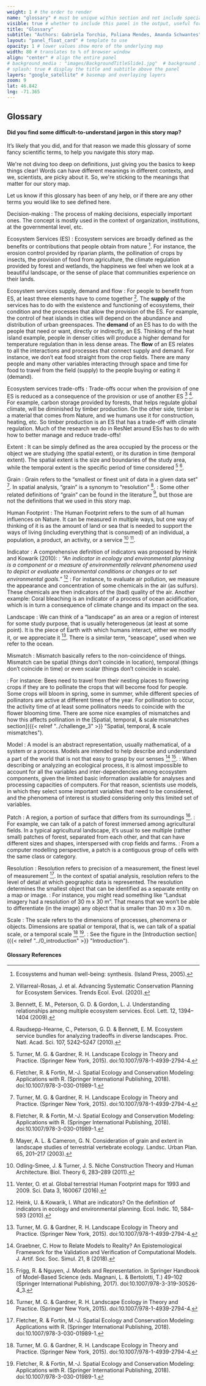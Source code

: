 ```yaml
---
weight: 1 # the order to render
name: "glossary" # must be unique within section and not include special characters
visible: true # whether to include this panel in the output, useful for testing
title: "Glossary"
subtitle: "Authors: Gabriela Torchio, Poliana Mendes, Amanda Schwantes"
layout: "panel_float_card" # template to use
opacity: 1 # lower values show more of the underlying map
width: 80 # translates to % of browser window
align: "center" # align the entire panel
# background_media : "images/BackgroundTitleSlide1.jpg"  # background image rendered behind the panel, covering map
# splash: true # display the title and subtitle above the panel
layers: "google_satellite" # basemap and overlaying layers
zoom: 9
lat: 46.842
lng: -71.365
---
```

## Glossary

#### Did you find some difficult-to-understand jargon in this story map?

It’s likely that you did, and for that reason we made this glossary of some fancy scientific terms, to help you navigate this story map.

We're not diving too deep on definitions, just giving you the basics to keep things clear! Words can have different meanings in different contexts, and we, scientists, are picky about it. So, we're sticking to the meanings that matter for our story map. 

Let us know if this glossary has been of any help, or if there are any other terms you would like to see defined here.

Decision-making
: The process of making decisions, especially important ones. The concept is mostly used in the context of organization, institutions, at the governmental level, etc. 

Ecosystem Services (ES)
: Ecosystem services are broadly defined as the benefits or contributions that people obtain from nature [^1]. For instance, the erosion control provided by riparian plants, the pollination of crops by insects, the provision of food from agriculture, the climate regulation provided by forest and wetlands, the happiness we feel when we look at a beautiful landscape, or the sense of place that communities experience on their lands.

Ecosystem services supply, demand and flow
: For people to benefit from ES, at least three elements have to come together [^2]. The **supply** of the services has to do with the existence and functioning of ecosystems, their condition and the processes that allow the provision of the ES. For example, the control of heat islands in cities will depend on the abundance and distribution of urban greenspaces. The **demand** of an ES has to do with the people that need or want, directly or indirectly, an ES.  Thinking of the heat island example, people in denser cities will produce a higher demand for temperature regulation than in less dense areas. The **flow** of an ES relates to all the interactions and processes that connect supply and demand. For instance, we don’t eat food straight from the crop fields. There are many people and many other variables interacting through space and time for food to travel from the field (supply) to the people buying or eating it (demand).

Ecosystem services trade-offs
: Trade-offs occur when the provision of one ES is reduced as a consequence of the provision or use of another ES [^3] [^4]. For example, carbon storage provided by forests, that helps regulate global climate, will be diminished by timber production. On the other side, timber is a material that comes from Nature, and we humans use it for construction, heating, etc. So timber production is an ES that has a trade-off with climate regulation. Much of the research we do in ResNet around ESs has to do with how to better manage and reduce trade-offs! 

Extent
: It can be simply defined as the area occupied by the process or the object we are studying (the spatial extent), or its duration in time (temporal extent). The spatial extent is the size and boundaries of the study area, while the temporal extent is the specific period of time considered [^5] [^6].

Grain
: Grain refers to the “smallest or finest unit of data in a given data set” [^5]. In spatial analysis, “grain” is a synonym to “resolution” [^6].
: Some other related definitions of “grain” can be found in the literature [^7], but those are not the definitions that we used in this story map.

Human Footprint
: The Human Footprint refers to the sum of all human influences on Nature. It can be measured in multiple ways, but one way of thinking of it is as the amount of land or sea that is needed to support the ways of living (including everything that is consumed) of an individual, a population, a product, an activity, or a service [^8] [^9].  

Indicator
: A comprehensive definition of indicators was proposed by Heink and Kowarik (2010):
: *“​An indicator in ecology and environmental planning is a component or a measure of environmentally relevant phenomena used to depict or evaluate environmental conditions or changes or to set environmental goals.”* [^10] 
: For instance, to evaluate air pollution, we measure the appearance and concentration of some chemicals in the air (as sulfurs). These chemicals are then indicators of the (bad) quality of the air.  Another example: Coral bleaching is an indicator of a process of ocean acidification, which is in turn a consequence of climate change and its impact on the sea.

Landscape
: We can think of a “landscape” as an area or a region of interest for some study purpose, that is usually heterogeneous (at least at some point). It is the piece of Earth with which humans interact, either we modify it, or we appreciate it [^5]. There is a similar term, “seascape”, used when we refer to the ocean. 

Mismatch
: Mismatch basically refers to the non-coincidence of things. Mismatch can be spatial (things don’t coincide in location), temporal (things don’t coincide in time) or even scalar (things don’t coincide in scale).  

: For instance: Bees need to travel from their nesting places to flowering crops if they are to pollinate the crops that will become food for people. Some crops will bloom in spring, some in summer, while different species of pollinators are active at different times of the year. For pollination to occur, the activity time of at least some pollinators needs to coincide with the flower blooming time. There are some nice examples of mismatches and how this affects pollination in the [Spatial, temporal, & scale mismatches section]({{< relref "../challenge_3" >}} "Spatial, temporal, & scale mismatches").


Model
: A model is an abstract representation, usually mathematical, of a system or a process. Models are intended to help describe and understand a part of the world  that is not that easy to grasp by our senses [^11] [^12]. 
: When describing or analyzing an ecological process, it is almost impossible to account for all the variables and inter-dependencies  among ecosystem components, given the limited basic information available for analyses and processing capacities of computers. For that reason, scientists use models, in which they select some important variables that need to be considered, and the phenomena of interest is studied considering only this limited set of variables.

Patch
: A region, a portion of surface that differs from its surroundings [^5].
: For example, we can talk of a patch of forest immersed among agricultural fields. In a typical agricultural landscape, it’s usual to see multiple (rather small) patches of forest, separated from each other, and that can have different sizes and shapes, interspersed with crop fields and farms.
: From a computer modelling perspective, a patch is a contiguous group of cells with the same class or category.

Resolution
: Resolution refers to precision of a measurement, the finest level of measurement [^6]. In the context of spatial analysis, resolution refers to the level of detail at which geographic data is represented. The resolution determines the smallest object that can be identified as a separate entity on a map or image. 
: For instance, you might read something like “Landsat imagery had a resolution of 30 m x 30 m”. That means that we won’t be able to differentiate (in the image) any object that is smaller than 30 m x 30 m.

Scale
: The scale refers to the dimensions of processes, phenomena or objects. Dimensions are spatial or temporal, that is, we can talk of a spatial scale, or a temporal scale [^5] [^6]. 
: See the figure in the [Introduction section]({{< relref "../0_introduction" >}} "Introduction").

#### Glossary References

[^1]:   Ecosystems and human well-being: synthesis. (Island Press, 2005).
[^2]:	Villarreal-Rosas, J. et al. Advancing Systematic Conservation Planning for Ecosystem Services. Trends Ecol. Evol. (2020).
[^3]:	Bennett, E. M., Peterson, G. D. & Gordon, L. J. Understanding relationships among multiple ecosystem services. Ecol. Lett. 12, 1394–1404 (2009).
[^4]:	Raudsepp-Hearne, C., Peterson, G. D. & Bennett, E. M. Ecosystem service bundles for analyzing tradeoffs in diverse landscapes. Proc. Natl. Acad. Sci. 107, 5242–5247 (2010).
[^5]:	Turner, M. G. & Gardner, R. H. Landscape Ecology in Theory and Practice. (Springer New York, 2015). doi:10.1007/978-1-4939-2794-4.
[^6]:	Fletcher, R. & Fortin, M.-J. Spatial Ecology and Conservation Modeling: Applications with R. (Springer International Publishing, 2018). doi:10.1007/978-3-030-01989-1.
[^7]:	Mayer, A. L. & Cameron, G. N. Consideration of grain and extent in landscape studies of terrestrial vertebrate ecology. Landsc. Urban Plan. 65, 201–217 (2003).
[^8]:	Odling-Smee, J. & Turner, J. S. Niche Construction Theory and Human Architecture. Biol. Theory 6, 283–289 (2011).
[^9]:	Venter, O. et al. Global terrestrial Human Footprint maps for 1993 and 2009. Sci. Data 3, 160067 (2016).
[^10]:	Heink, U. & Kowarik, I. What are indicators? On the definition of indicators in ecology and environmental planning. Ecol. Indic. 10, 584–593 (2010).
[^11]:	Graebner, C. How to Relate Models to Reality? An Epistemological Framework for the Validation and Verification of Computational Models. J. Artif. Soc. Soc. Simul. 21, 8 (2018).
[^12]:	Frigg, R. & Nguyen, J. Models and Representation. in Springer Handbook of Model-Based Science (eds. Magnani, L. & Bertolotti, T.) 49–102 (Springer International Publishing, 2017). doi:10.1007/978-3-319-30526-4_3.








